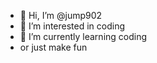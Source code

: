 - 👋 Hi, I’m @jump902
- 👀 I’m interested in coding
- 🌱 I’m currently learning coding
- or just make fun

<!---
jump902/jump902 is a ✨ special ✨ repository because its `README.md` (this file) appears on your GitHub profile.
You can click the Preview link to take a look at your changes.
--->
